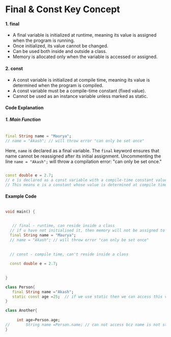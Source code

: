 # Final & Const Key Concept

#### 1. final

- A final variable is initialized at runtime, meaning its value is assigned when the program is running.
- Once initialized, its value cannot be changed.
- Can be used both inside and outside a class.
- Memory is allocated only when the variable is accessed or assigned.

#### 2. const

- A const variable is initialized at compile time, meaning its value is determined when the program is compiled.
- A const variable must be a compile-time constant (fixed value).
- Cannot be used as an instance variable unless marked as static.

#### Code Explanation

##### 1. Main Function

```dart

final String name = "Maurya";
// name = "Akash"; // will throw error "can only be set once"

```
Here, `name` is declared as a final variable.
The `final` keyword ensures that name cannot be reassigned after its initial assignment.
Uncommenting the line `name = "Akash";` will throw a compilation error: "can only be set once."
```dart

const double e = 2.7;
// e is declared as a const variable with a compile-time constant value of 2.7.
// This means e is a constant whose value is determined at compile time and cannot be modified.

```

#### Example Code

```dart

void main() {
  
    
   // final - runtime, can reside inside a class 
  // if u have not initialised it, then memory will not be assigned to a final var
  final String name = "Maurya";
  // name = "Akash"; // will throw error "can only be set once"
  
  
  // const - compile time, can't reside inside a class
  
  const double e = 2.7;
  
  
}

class Person{
   final String name ="Akash"; 
   static const age =25;  // if we use static then we can access this var to another class 
}

class Another{
   
     int age=Person.age;
//       String name =Person.name; // can not access bcz name is not static 
}



```
